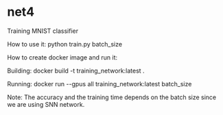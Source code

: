 # net4
Training MNIST classifier

How to use it: python train.py batch_size

How to create docker image and run it:

Building: docker build -t training_network:latest .

Running: docker run --gpus all training_network:latest batch_size

Note: The accuracy and the training time depends on the batch size since we are using SNN network.

